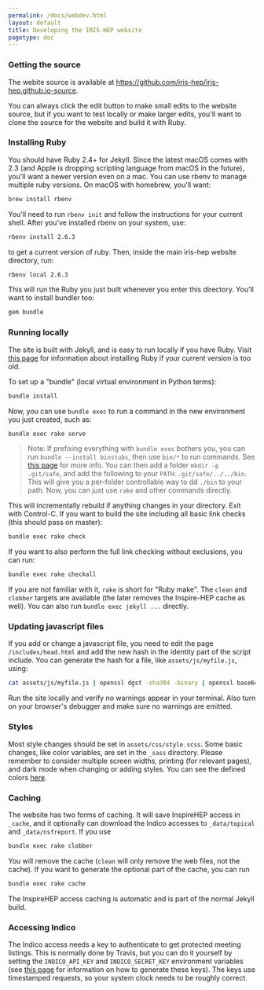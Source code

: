 ```yaml
---
permalink: /docs/webdev.html
layout: default
title: Developing the IRIS-HEP website
pagetype: doc
---
```


### Getting the source

The webite source is available at <https://github.com/iris-hep/iris-hep.github.io-source>.

You can always click the edit button to make small edits to the website source, but if you want to test locally or make larger edits, you'll want to clone the source for the website and build it with Ruby.

### Installing Ruby

You should have Ruby 2.4+ for Jekyll. Since the latest macOS comes with 2.3 (and Apple is dropping scripting language from macOS in the future), you'll want a newer version even on a mac. You can use rbenv to manage multiple ruby versions. On macOS with homebrew, you'll want:

```bash
brew install rbenv
```


You'll need to run `rbenv init` and follow the instructions for your current shell. After you've installed rbenv on your system, use:

```bash
rbenv install 2.6.3
```

to get a current version of ruby. Then, inside the main iris-hep website directory, run:

```bash
rbenv local 2.6.3
```

This will run the Ruby you just built whenever you enter this directory. You'll want to install bundler too:

```bash
gem bundle
```


### Running locally

The site is built with Jekyll, and is easy to run locally if you have Ruby.
Visit [this page](https://jekyllrb.com/docs/installation/) for information about installing Ruby if your current version is too old.

To set up a "bundle" (local virtual environment in Python terms):

```bash
bundle install
```

Now, you can use `bundle exec` to run a command in the new environment you just created, such as:

```bash
bundle exec rake serve
```

> Note: If prefixing everything with `bundle exec` bothers you, you can run `bundle --install binstubs`, then use `bin/*` to run commands. See [this page](https://github.com/rbenv/rbenv/wiki/Understanding-binstubs) for more info.
> You can then add a folder `mkdir -p .git/safe`, and add the following to your `PATH`: `.git/safe/../../bin`. This will give you a per-folder controllable way to 
dd `./bin` to your path. Now, you can just use `rake` and other commands directly.

This will incrementally rebuild if anything changes in your directory. Exit with Control-C. If you want to build the site including all basic link checks (this should pass on master):

```bash
bundle exec rake check
```

If you want to also perform the full link checking without exclusions, you can run:

```bash
bundle exec rake checkall
```

If you are not familiar with it, `rake` is short for "Ruby make". The `clean` and `clobber` targets are available (the later removes the Inspire-HEP cache as well). You can also run `bundle exec jekyll ...` directly.

### Updating javascript files

If you add or change a javascript file, you need to edit the page `/includes/head.html` and add the new hash in the identity part of the script include. You can generate the hash for a file, like `assets/js/myfile.js`,  using:

```bash
cat assets/js/myfile.js | openssl dgst -sha384 -binary | openssl base64 -A
```

Run the site locally and verify no warnings appear in your terminal. Also turn on your browser's debugger and make sure no warnings are emitted.

### Styles

Most style changes should be set in `assets/css/style.scss`. Some basic changes, like color variables, are set in the `_sass` directory. Please remember to consider multiple screen widths, printing (for relevant pages), and dark mode when changing or adding styles. You can see the defined colors [here](/docs/logos).

### Caching

The website has two forms of caching. It will save InspireHEP access in `_cache`, and it optionally can download the Indico accesses to `_data/topical` and `_data/nsfreport`. If you use

```bash
bundle exec rake clobber
```

You will remove the cache (`clean` will only remove the web files, not the cache). If you want to generate the optional part of the cache, you can run

```bash
bundle exec rake cache
```

The InspireHEP access caching is automatic and is part of the normal Jekyll build.

### Accessing Indico

The Indico access needs a key to authenticate to get protected meeting listings. This is normally done by Travis, but you can do it yourself by setting the `INDICO_API_KEY` and `INDICO_SECRET_KEY` environment variables (see [this page](https://docs.getindico.io/en/stable/http_api/access/#api-authentication) for information on how to generate these keys). The keys use timestamped requests, so your system clock needs to be roughly correct.
